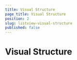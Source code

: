 ```yaml
---
title: Visual Structure
page_title: Visual Structure
position: 2
slug: listview-visual-structure
published: false
---
```


# Visual Structure
